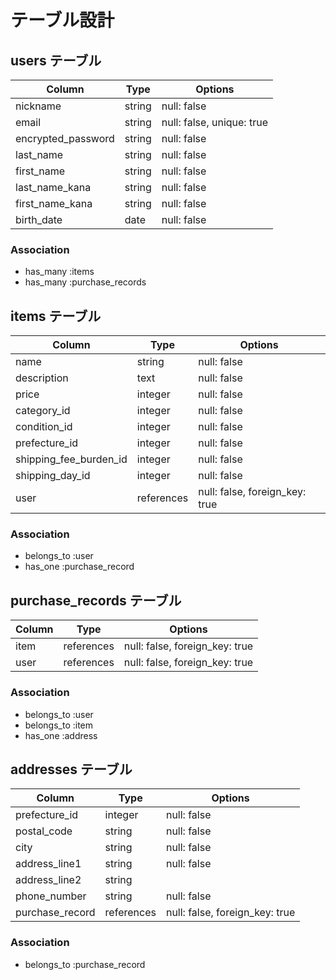 # テーブル設計

## users テーブル

| Column             | Type   | Options     |
| ------------------ | ------ | ----------- |
| nickname           | string | null: false |
| email              | string | null: false, unique: true |
| encrypted_password | string | null: false |
| last_name          | string | null: false |
| first_name         | string | null: false |
| last_name_kana     | string | null: false |
| first_name_kana    | string | null: false |
| birth_date         | date   | null: false |

### Association

- has_many :items
- has_many :purchase_records

## items テーブル

| Column                 | Type       | Options     |
| ---------------------- | ------     | ----------- |
| name                   | string     | null: false |
| description            | text       | null: false |
| price                  | integer    | null: false |
| category_id            | integer    | null: false |
| condition_id           | integer    | null: false |
| prefecture_id      | integer    | null: false |
| shipping_fee_burden_id | integer    | null: false |
| shipping_day_id        | integer    | null: false |
| user                   | references | null: false, foreign_key: true |

### Association

- belongs_to :user
- has_one    :purchase_record

## purchase_records テーブル

| Column | Type       | Options                        |
| ------ | ---------- | ------------------------------ |
| item   | references | null: false, foreign_key: true |
| user   | references | null: false, foreign_key: true |


### Association

- belongs_to :user
- belongs_to :item
- has_one    :address

## addresses テーブル

| Column          | Type       | Options     |
| --------------- | ---------- | ----------- |
| prefecture_id   | integer    | null: false |
| postal_code     | string     | null: false |
| city            | string     | null: false |
| address_line1   | string     | null: false |
| address_line2   | string     |             |
| phone_number    | string     | null: false |
| purchase_record | references | null: false, foreign_key: true |



### Association

- belongs_to :purchase_record